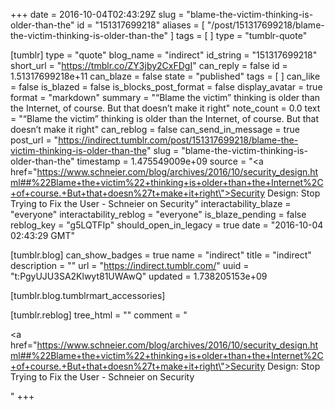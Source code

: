 +++
date = 2016-10-04T02:43:29Z
slug = "blame-the-victim-thinking-is-older-than-the"
id = "151317699218"
aliases = [ "/post/151317699218/blame-the-victim-thinking-is-older-than-the" ]
tags = [ ]
type = "tumblr-quote"

[tumblr]
type = "quote"
blog_name = "indirect"
id_string = "151317699218"
short_url = "https://tmblr.co/ZY3jby2CxFDgI"
can_reply = false
id = 1.51317699218e+11
can_blaze = false
state = "published"
tags = [ ]
can_like = false
is_blazed = false
is_blocks_post_format = false
display_avatar = true
format = "markdown"
summary = "“Blame the victim” thinking is older than the Internet, of course. But that doesn’t make it right"
note_count = 0.0
text = "&ldquo;Blame the victim&rdquo; thinking is older than the Internet, of course. But that doesn&rsquo;t make it right"
can_reblog = false
can_send_in_message = true
post_url = "https://indirect.tumblr.com/post/151317699218/blame-the-victim-thinking-is-older-than-the"
slug = "blame-the-victim-thinking-is-older-than-the"
timestamp = 1.475549009e+09
source = "<a href=\"https://www.schneier.com/blog/archives/2016/10/security_design.html##%22Blame+the+victim%22+thinking+is+older+than+the+Internet%2C+of+course.+But+that+doesn%27t+make+it+right\">Security Design: Stop Trying to Fix the User - Schneier on Security</a>"
interactability_blaze = "everyone"
interactability_reblog = "everyone"
is_blaze_pending = false
reblog_key = "g5LQTFIp"
should_open_in_legacy = true
date = "2016-10-04 02:43:29 GMT"

[tumblr.blog]
can_show_badges = true
name = "indirect"
title = "indirect"
description = ""
url = "https://indirect.tumblr.com/"
uuid = "t:PgyUJU3SA2Klwyt81UWAwQ"
updated = 1.738205153e+09

[tumblr.blog.tumblrmart_accessories]

[tumblr.reblog]
tree_html = ""
comment = "<p><a href=\"https://www.schneier.com/blog/archives/2016/10/security_design.html##%22Blame+the+victim%22+thinking+is+older+than+the+Internet%2C+of+course.+But+that+doesn%27t+make+it+right\">Security Design: Stop Trying to Fix the User - Schneier on Security</a></p>"
+++
